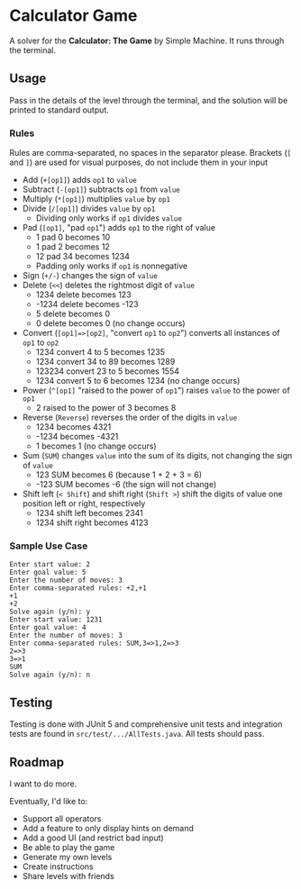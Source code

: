 # Calculator Game
A solver for the **Calculator: The Game** by Simple Machine. It runs through the terminal.

## Usage

Pass in the details of the level through the terminal, and the solution will be printed to standard output.

### Rules

Rules are comma-separated, no spaces in the separator please. Brackets (`[` and `]`) are used for visual purposes, do not include them in your input

* Add (`+[op1]`) adds `op1` to `value`
* Subtract (`-[op1]`) subtracts `op1` from `value`
* Multiply (`*[op1]`) multiplies `value` by `op1`
* Divide (`/[op1]`) divides `value` by `op1`
    * Dividing only works if `op1` divides `value`
* Pad (`[op1]`, "pad `op1`") adds `op1` to the right of value
    * 1 pad 0 becomes 10
    * 1 pad 2 becomes 12
    * 12 pad 34 becomes 1234
    * Padding only works if `op1` is nonnegative
* Sign (`+/-`) changes the sign of `value`
* Delete (`<<`) deletes the rightmost digit of `value`
    * 1234 delete becomes 123
    * -1234 delete becomes -123
    * 5 delete becomes 0
    * 0 delete becomes 0 (no change occurs)
* Convert (`[op1]=>[op2]`, "convert `op1` to `op2`") converts all instances of `op1` to `op2`
    * 1234 convert 4 to 5 becomes 1235
    * 1234 convert 34 to 89 becomes 1289
    * 123234 convert 23 to 5 becomes 1554
    * 1234 convert 5 to 6 becomes 1234 (no change occurs)
* Power (`^[op1]` "raised to the power of `op1`") raises `value` to the power of `op1`
    * 2 raised to the power of 3 becomes 8
* Reverse (`Reverse`) reverses the order of the digits in `value`
    * 1234 becomes 4321
    * -1234 becomes -4321
    * 1 becomes 1 (no change occurs)
* Sum (`SUM`) changes `value` into the sum of its digits, not changing the sign of `value`
    * 123 SUM becomes 6 (because 1 + 2 + 3 = 6)
    * -123 SUM becomes -6 (the sign will not change)
* Shift left (`< Shift`) and shift right (`Shift >`) shift the digits of value one position left or right, respectively
    * 1234 shift left becomes 2341
    * 1234 shift right becomes 4123

### Sample Use Case

```
Enter start value: 2
Enter goal value: 5
Enter the number of moves: 3
Enter comma-separated rules: +2,+1
+1
+2
Solve again (y/n): y
Enter start value: 1231
Enter goal value: 4
Enter the number of moves: 3
Enter comma-separated rules: SUM,3=>1,2=>3
2=>3
3=>1
SUM
Solve again (y/n): n
```

## Testing

Testing is done with JUnit 5 and comprehensive unit tests and integration tests are found in `src/test/.../AllTests.java`. All tests should pass.

## Roadmap

I want to do more.

Eventually, I'd like to:

* Support all operators
* Add a feature to only display hints on demand
* Add a good UI (and restrict bad input)
* Be able to play the game
* Generate my own levels
* Create instructions
* Share levels with friends
